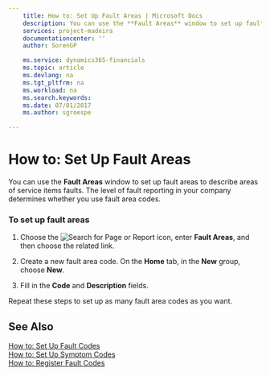 ```yaml
---
    title: How to: Set Up Fault Areas | Microsoft Docs
    description: You can use the **Fault Areas** window to set up fault areas to describe areas of service items faults. The level of fault reporting in your company determines whether you use fault area codes.
    services: project-madeira
    documentationcenter: ''
    author: SorenGP

    ms.service: dynamics365-financials
    ms.topic: article
    ms.devlang: na
    ms.tgt_pltfrm: na
    ms.workload: na
    ms.search.keywords:
    ms.date: 07/01/2017
    ms.author: sgroespe

---
```

# How to: Set Up Fault Areas
You can use the **Fault Areas** window to set up fault areas to describe areas of service items faults. The level of fault reporting in your company determines whether you use fault area codes.  
  
### To set up fault areas  
  
1.  Choose the ![Search for Page or Report](media/ui-search/search_small.png "Search for Page or Report icon") icon, enter **Fault Areas**, and then choose the related link.  
  
2.  Create a new fault area   code. On the **Home** tab, in the **New** group, choose **New**.  
  
3.  Fill in the **Code** and **Description** fields.  
  
 Repeat these steps to set up as many fault area codes as you want.  
  
## See Also  
 [How to: Set Up Fault Codes](../how-to-set-up-fault-codes.md)   
 [How to: Set Up Symptom Codes](../how-to-set-up-symptom-codes.md)   
 [How to: Register Fault Codes](../how-to-register-fault-codes.md)